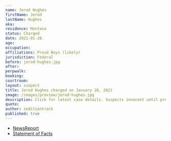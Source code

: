 ```yaml
---
name: Jerod Hughes
firstName: Jerod
lastName: Hughes
aka:
residence: Montana
status: Charged
date: 2021-01-28
age:
occupation:
affiliations: Proud Boys (likely)
jurisdiction: Federal
before: jerod-hughes.jpg
after:
perpwalk:
booking:
courtroom:
layout: suspect
title: Jerod Hughes charged on January 28, 2021
image: /images/preview/jerod-hughes.jpg
description: Click for latest case details. Suspects innocent until proven guilty.
quote:
author: seditiontrack
published: true
---
```


- [NewsReport](https://www.thedailybeast.com/montana-brothers-who-accosted-lone-black-cop-eugene-goodman-during-capitol-riots-are-arrested)
- [Statement of Facts](https://www.justice.gov/opa/page/file/1364151/download)
